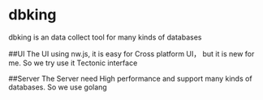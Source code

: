 # dbking
dbking is an data collect tool for many kinds of databases

##UI
The UI using nw.js, it is easy for Cross platform UI， but it is new for me. So we try use it Tectonic interface

##Server
The Server need High performance and support many kinds of databases. So we use golang 

